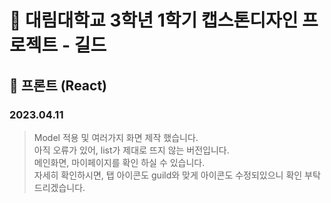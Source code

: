 # :mega: 대림대학교 3학년 1학기 캡스톤디자인 프로젝트 - 길드

## :pushpin: 프론트 (React)


### 2023.04.11
> Model 적용 및 여러가지 화면 제작 했습니다. <br>
> 아직 오류가 있어, list가 제대로 뜨지 않는 버전입니다. <br>
> 메인화면, 마이페이지를 확인 하실 수 있습니다. <br>
> 자세히 확인하시면, 탭 아이콘도 guild와 맞게 아이콘도 수정되있으니 확인 부탁드리겠습니다.